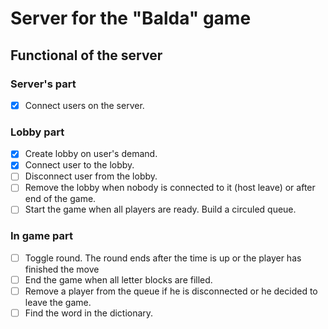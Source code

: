 # Server for the "Balda" game

## Functional of the server
### Server's part 
- [X] Connect users on the server.
### Lobby part
- [X] Create lobby on user's demand.
- [X] Connect user to the lobby.
- [ ] Disconnect user from the lobby.
- [ ] Remove the lobby when nobody is connected to it (host leave) or after end of the game.
- [ ] Start the game when all players are ready. Build a circuled queue.
### In game part 
- [ ] Toggle round. The round ends after the time is up or the player has finished the move
- [ ] End the game when all letter blocks are filled. 
- [ ] Remove a player from the queue if he is disconnected or he decided to leave the game.
- [ ] Find the word in the dictionary.